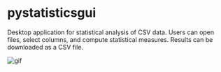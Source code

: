 # pystatisticsgui
Desktop application for statistical analysis of CSV data. Users can
open files, select columns, and compute statistical measures.
Results can be downloaded as a CSV file.

![gif]([https://github.com/Himank-Khatri/PyStaticsGUI/assets/86199877/4425d9d5-63de-457a-91ae-3ba0cfe6e5c2](https://media.giphy.com/media/v1.Y2lkPTc5MGI3NjExOXR1dm04eXA3a29pOGtodTJpa3ZmbTM5M3EzY20yanRiZmFzcXVkbyZlcD12MV9pbnRlcm5hbF9naWZfYnlfaWQmY3Q9Zw/77EQms69ac9j9JTvIp/giphy.gif))
